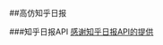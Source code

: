 ##高仿知乎日报

###知乎日报API
[感谢知乎日报API的提供](https://github.com/iKrelve/KuaiHu/blob/master/%E7%9F%A5%E4%B9%8E%E6%97%A5%E6%8A%A5API.md "知乎日报API")  



